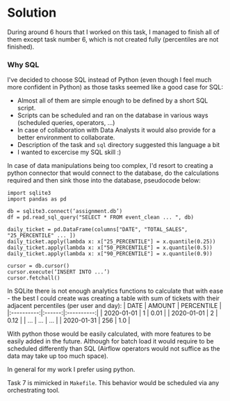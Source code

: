 # Solution
During around 6 hours that I worked on this task, I managed to finish all of them except task number 6, which is not created fully (percentiles are not finished).
### Why SQL
I've decided to choose SQL instead of Python (even though I feel much more confident in Python) as those tasks seemed like a good case for SQL:
- Almost all of them are simple enough to be defined by a short SQL script.
- Scripts can be scheduled and ran on the database in various ways (scheduled queries, operators, ...)
- In case of collaboration with Data Analysts it would also provide for a better environment to collaborate.
- Description of the task and `sql` directory suggested this language a bit
- I wanted to excercise my SQL skill :)

In case of data manipulations being too complex, I'd resort to creating a python connector that would connect to the database, do the calculations required and then sink those into the database, pseudocode below:
```
import sqlite3
import pandas as pd
				
db = sqlite3.connect(‘assignment.db’)							
df = pd.read_sql_query("SELECT * FROM event_clean ... ", db)

daily_ticket = pd.DataFrame(columns["DATE", "TOTAL_SALES", "25_PERCENTILE" ... ])
daily_ticket.apply(lambda x: x["25_PERCENTILE"] = x.quantile(0.25))
daily_ticket.apply(lambda x: x["50_PERCENTILE"] = x.quantile(0.5))
daily_ticket.apply(lambda x: x["90_PERCENTILE"] = x.quantile(0.9))

cursor = db.cursor()								
cursor.execute(‘INSERT INTO ...’)							
cursor.fetchall()

```

In SQLite there is not enough analytics functions to calculate that with ease - the best I could create was creating a table with sum of tickets with their adjacent percentiles (per user and day):
|    DATE    | AMOUNT | PERCENTILE |
|:----------:|:------:|:----------:|
| 2020-01-01 | 1      | 0.01       | 
| 2020-01-01 | 2      | 0.12       | 
| ... | ...      | ...       | 
| 2020-01-31 | 256      | 1.0       | 

With python those would be easily calculated, with more features to be easily added in the future.
Although for batch load it would require to be scheduled differently than SQL (Airflow operators would not suffice as the data may take up too much space).

In general for my work I prefer using python.

Task 7 is mimicked in `Makefile`.
This behavior would be scheduled via any orchestrating tool.
